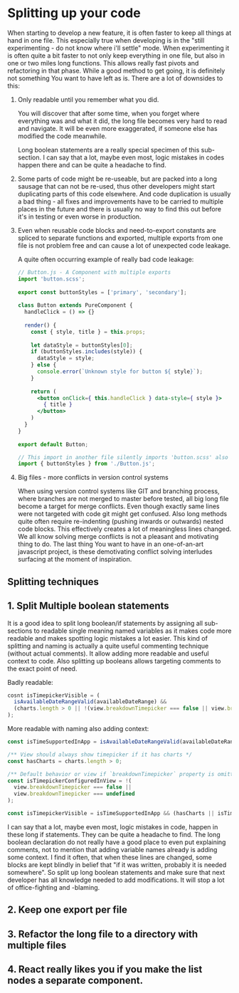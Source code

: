 # Splitting up your code

When starting to develop a new feature, it is often faster to keep all things at hand in one file.
This especially true when developing is in the "still experimenting - do not know where i'll settle" mode.
When experimenting it is often quite a bit faster to not only keep everything in one file, but also in one or two
miles long functions. This allows really fast pivots and refactoring in that phase. While a good method to get going,
it is definitely not something You want to have left as is. There are a lot of downsides to this:

1. Only readable until you remember what you did.

   You will discover that after some time, when you forget where everything was and what it did, the long file becomes 
   very hard to read and navigate. It will be even more exaggerated, if someone else has modified the code meanwhile.
   
   Long boolean statements are a really special specimen of this sub-section. I can say that a lot, maybe even most, logic 
   mistakes in codes happen there and can be quite a headache to find.

2. Some parts of code might be re-useable, but are packed into a long sausage that can not be re-used,
   thus other developers might start duplicating parts of this code elsewhere. And code duplication is usually a bad
   thing - all fixes and improvements have to be carried to multiple places in the future and there is usually no
   way to find this out before it's in testing or even worse in production.

3. Even when reusable code blocks and need-to-export constants are spliced to separate functions and exported, multiple
   exports from one file is not problem free and can cause a lot of unexpected code leakage.

   A quite often occurring example of really bad code leakage:
  
   ```jsx
   // Button.js - A Component with multiple exports 
   import 'button.scss';
 
   export const buttonStyles = ['primary', 'secondary'];
 
   class Button extends PureComponent {
     handleClick = () => {}
     
     render() {
       const { style, title } = this.props;
 
       let dataStyle = buttonStyles[0];
       if (buttonStyles.includes(style)) {
         dataStyle = style;
       } else {
         console.error(`Unknown style for button ${ style}`);
       }
 
       return (
         <button onClick={ this.handleClick } data-style={ style }>
           { title }
         </button>
       )
     }
   }
 
   export default Button;
   ```

   ```jsx
   // This import in another file silently imports 'button.scss' also and adds it to your browsers html head section.
   import { buttonStyles } from './Button.js';
   ```


4. Big files - more conflicts in version control systems

   When using version control systems like GIT and branching process, where branches are not merged to master before tested,
   all big long file become a target for merge conflicts. Even though exactly same lines were not targeted with code
   git might get confused. Also long methods quite often require re-indenting (pushing inwards or outwards) nested code
   blocks. This effectively creates a lot of meaningless lines changed. We all know solving merge conflicts is not a
   pleasant and motivating thing to do. The last thing You want to have in an one-of-an-art javascript project,
   is these demotivating conflict solving interludes surfacing at the moment of inspiration.


## Splitting techniques

## 1. Split Multiple boolean statements

It is a good idea to split long boolean/if statements by assigning all sub-sections to readable single meaning
named variables as it makes code more readable and makes spotting logic mistakes a lot easier. This kind
of splitting and naming is actually a quite useful commenting technique (without actual comments). It allow adding more
readable and useful context to code. Also splitting up booleans allows targeting comments to the exact point of need.

Badly readable:
```javascript
cosnt isTimepickerVisible = (
  isAvailableDateRangeValid(availableDateRange) &&
  (charts.length > 0 || !(view.breakdownTimepicker === false || view.breakdownTimepicker === undefined)
);
```

More readable with naming also adding context:
```javascript {.good-code}
const isTimeSupportedInApp = isAvailableDateRangeValid(availableDateRange);

/** View should always show timepicker if it has charts */
const hasCharts = charts.length > 0;

/** Default behavior or view if `breakdownTimepicker` property is omitted is visible */
const isTimepickerConfiguredInView = !(
  view.breakdownTimepicker === false ||
  view.breakdownTimepicker === undefined
);

const isTimepickerVisible = isTimeSupportedInApp && (hasCharts || isTimepickerConfiguredInView);
```

I can say that a lot, maybe even most, logic mistakes in code, happen in these long if statements. They can be quite a
headache to find. The long boolean declaration do not really have a good place to even put explaining comments, not to 
mention that adding variable names already is adding some context. I find it often, that when these lines are changed,
some blocks are kept blindly in belief that "if it was written, probably it is needed somewhere". So split up long
boolean statements and make sure that next developer has all knowledge needed to add modifications. It will stop
a lot of office-fighting and -blaming.

## 2. Keep one export per file

## 3. Refactor the long file to a directory with multiple files

## 4. React really likes you if you make the list nodes a separate component.